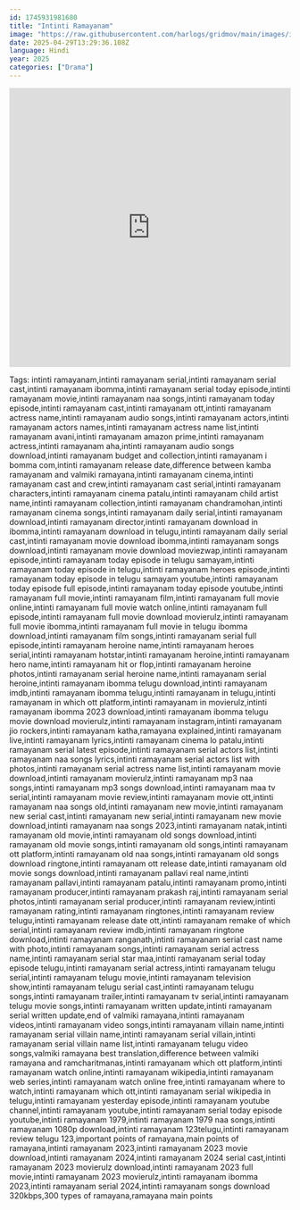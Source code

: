 ```yaml
---
id: 1745931981680
title: "Intinti Ramayanam"
image: "https://raw.githubusercontent.com/harlogs/gridmov/main/images/intinti-ramayanam-1745933376108.jpg"
date: 2025-04-29T13:29:36.108Z
language: Hindi
year: 2025
categories: ["Drama"]
---
```


<iframe src="https://harlogs.vidplayer.live/#jh6o" width="100%" height="500px" frameborder="0" allowfullscreen></iframe>

<p class="w-full bg-gray-800 text-gray-300 text-justify py-2 mt-4">
  Tags: intinti ramayanam,intinti ramayanam serial,intinti ramayanam serial cast,intinti ramayanam ibomma,intinti ramayanam serial today episode,intinti ramayanam movie,intinti ramayanam naa songs,intinti ramayanam today episode,intinti ramayanam cast,intinti ramayanam ott,intinti ramayanam actress name,intinti ramayanam audio songs,intinti ramayanam actors,intinti ramayanam actors names,intinti ramayanam actress name list,intinti ramayanam avani,intinti ramayanam amazon prime,intinti ramayanam actress,intinti ramayanam aha,intinti ramayanam audio songs download,intinti ramayanam budget and collection,intinti ramayanam i bomma com,intinti ramayanam release date,difference between kamba ramayanam and valmiki ramayana,intinti ramayanam cinema,intinti ramayanam cast and crew,intinti ramayanam cast serial,intinti ramayanam characters,intinti ramayanam cinema patalu,intinti ramayanam child artist name,intinti ramayanam collection,intinti ramayanam chandramohan,intinti ramayanam cinema songs,intinti ramayanam daily serial,intinti ramayanam download,intinti ramayanam director,intinti ramayanam download in ibomma,intinti ramayanam download in telugu,intinti ramayanam daily serial cast,intinti ramayanam movie download ibomma,intinti ramayanam songs download,intinti ramayanam movie download moviezwap,intinti ramayanam episode,intinti ramayanam today episode in telugu samayam,intinti ramayanam today episode in telugu,intinti ramayanam heroes episode,intinti ramayanam today episode in telugu samayam youtube,intinti ramayanam today episode full episode,intinti ramayanam today episode youtube,intinti ramayanam full movie,intinti ramayanam film,intinti ramayanam full movie online,intinti ramayanam full movie watch online,intinti ramayanam full episode,intinti ramayanam full movie download movierulz,intinti ramayanam full movie ibomma,intinti ramayanam full movie in telugu ibomma download,intinti ramayanam film songs,intinti ramayanam serial full episode,intinti ramayanam heroine name,intinti ramayanam heroes serial,intinti ramayanam hotstar,intinti ramayanam heroine,intinti ramayanam hero name,intinti ramayanam hit or flop,intinti ramayanam heroine photos,intinti ramayanam serial heroine name,intinti ramayanam serial heroine,intinti ramayanam ibomma telugu download,intinti ramayanam imdb,intinti ramayanam ibomma telugu,intinti ramayanam in telugu,intinti ramayanam in which ott platform,intinti ramayanam in movierulz,intinti ramayanam ibomma 2023 download,intinti ramayanam ibomma telugu movie download movierulz,intinti ramayanam instagram,intinti ramayanam jio rockers,intinti ramayanam katha,ramayana explained,intinti ramayanam live,intinti ramayanam lyrics,intinti ramayanam cinema lo patalu,intinti ramayanam serial latest episode,intinti ramayanam serial actors list,intinti ramayanam naa songs lyrics,intinti ramayanam serial actors list with photos,intinti ramayanam serial actress name list,intinti ramayanam movie download,intinti ramayanam movierulz,intinti ramayanam mp3 naa songs,intinti ramayanam mp3 songs download,intinti ramayanam maa tv serial,intinti ramayanam movie review,intinti ramayanam movie ott,intinti ramayanam naa songs old,intinti ramayanam new movie,intinti ramayanam new serial cast,intinti ramayanam new serial,intinti ramayanam new movie download,intinti ramayanam naa songs 2023,intinti ramayanam natak,intinti ramayanam old movie,intinti ramayanam old songs download,intinti ramayanam old movie songs,intinti ramayanam old songs,intinti ramayanam ott platform,intinti ramayanam old naa songs,intinti ramayanam old songs download ringtone,intinti ramayanam ott release date,intinti ramayanam old movie songs download,intinti ramayanam pallavi real name,intinti ramayanam pallavi,intinti ramayanam patalu,intinti ramayanam promo,intinti ramayanam producer,intinti ramayanam prakash raj,intinti ramayanam serial photos,intinti ramayanam serial producer,intinti ramayanam review,intinti ramayanam rating,intinti ramayanam ringtones,intinti ramayanam review telugu,intinti ramayanam release date ott,intinti ramayanam remake of which serial,intinti ramayanam review imdb,intinti ramayanam ringtone download,intinti ramayanam ranganath,intinti ramayanam serial cast name with photo,intinti ramayanam songs,intinti ramayanam serial actress name,intinti ramayanam serial star maa,intinti ramayanam serial today episode telugu,intinti ramayanam serial actress,intinti ramayanam telugu serial,intinti ramayanam telugu movie,intinti ramayanam television show,intinti ramayanam telugu serial cast,intinti ramayanam telugu songs,intinti ramayanam trailer,intinti ramayanam tv serial,intinti ramayanam telugu movie songs,intinti ramayanam written update,intinti ramayanam serial written update,end of valmiki ramayana,intinti ramayanam videos,intinti ramayanam video songs,intinti ramayanam villain name,intinti ramayanam serial villain name,intinti ramayanam serial villain,intinti ramayanam serial villain name list,intinti ramayanam telugu video songs,valmiki ramayana best translation,difference between valmiki ramayana and ramcharitmanas,intinti ramayanam which ott platform,intinti ramayanam watch online,intinti ramayanam wikipedia,intinti ramayanam web series,intinti ramayanam watch online free,intinti ramayanam where to watch,intinti ramayanam which ott,intinti ramayanam serial wikipedia in telugu,intinti ramayanam yesterday episode,intinti ramayanam youtube channel,intinti ramayanam youtube,intinti ramayanam serial today episode youtube,intinti ramayanam 1979,intinti ramayanam 1979 naa songs,intinti ramayanam 1080p download,intinti ramayanam 123telugu,intinti ramayanam review telugu 123,important points of ramayana,main points of ramayana,intinti ramayanam 2023,intinti ramayanam 2023 movie download,intinti ramayanam 2024,intinti ramayanam 2024 serial cast,intinti ramayanam 2023 movierulz download,intinti ramayanam 2023 full movie,intinti ramayanam 2023 movierulz,intinti ramayanam ibomma 2023,intinti ramayanam serial 2024,intinti ramayanam songs download 320kbps,300 types of ramayana,ramayana main points
</p>
